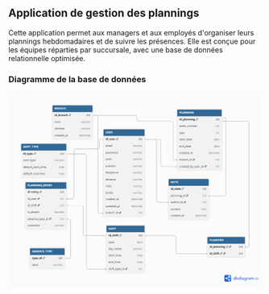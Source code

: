 ## Application de gestion des plannings

Cette application permet aux managers et aux employés d'organiser leurs plannings hebdomadaires et de suivre les présences. Elle est conçue pour les équipes réparties par succursale, avec une base de données relationnelle optimisée.

### Diagramme de la base de données

![Diagramme de la base de données](assets/images/database_diagram.png)
